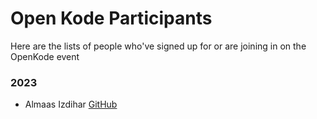# Open Kode Participants

Here are the lists of people who've signed up for or are joining in on the OpenKode event

### 2023
- Almaas Izdihar [GitHub](https://github.com/almaas-ice)
